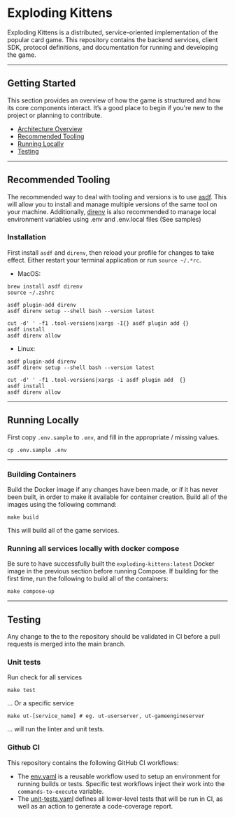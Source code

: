 # Exploding Kittens

Exploding Kittens is a distributed, service-oriented implementation of the popular card game. This repository contains the backend services, client SDK, protocol definitions, and documentation for running and developing the game.

---
## Getting Started

This section provides an overview of how the game is structured and how its core components interact. It’s a good place to begin if you're new to the project or planning to contribute.

- [Architecture Overview](./docs/architecture_overview.md)
- [Recommended Tooling](#recommended-tooling)
- [Running Locally](#running-locally)
- [Testing](#testing)

---
## Recommended Tooling

The recommended way to deal with tooling and versions is to use [asdf](https://asdf-vm.com/#/). This will allow you to install and manage multiple versions of the same tool on your machine. 
Additionally, [direnv](https://direnv.net/) is also recommended to manage local environment variables using .env and .env.local files (See samples)

### Installation
First install `asdf` and `direnv`, then reload your profile for changes to take effect.
Either restart your terminal application or run `source ~/.*rc`.

* MacOS:
```shell
brew install asdf direnv
source ~/.zshrc

asdf plugin-add direnv
asdf direnv setup --shell bash --version latest

cut -d' ' -f1 .tool-versions|xargs -I{} asdf plugin add {}
asdf install
asdf direnv allow
```

* Linux:
```shell
asdf plugin-add direnv
asdf direnv setup --shell bash --version latest

cut -d' ' -f1 .tool-versions|xargs -i asdf plugin add  {}
asdf install
asdf direnv allow
```

---
## Running Locally
<a name="running-locally"></a>

First copy `.env.sample` to `.env`, and fill in the appropriate / missing values.

```
cp .env.sample .env
```

---
### Building Containers
Build the Docker image if any changes have been made, or if it has never been built, in order to make it available for container creation. Build all of the images using the following command: 

```shell
make build
```

This will build all of the game services.

### Running all services locally with docker compose
Be sure to have successfully built the `exploding-kittens:latest` Docker image in the previous section before running Compose. If building for the first time, run the following to build all of the containers:
```shell
make compose-up
```

---
## Testing

Any change to the to the repository should be validated in CI before
a pull requests is merged into the main branch.

### Unit tests

Run check for all services
```shell
make test
```
... Or a specific service
```shell
make ut-[service_name] # eg. ut-userserver, ut-gameengineserver
```
... will run the linter and unit tests.

### Github CI

This repository contains the following GitHub CI workflows:
- The [env.yaml](./.github/workflows/env.yaml) is a reusable workflow used to setup an environment for running builds or tests.  Specific test workflows inject their work into the `commands-to-execute` variable.
- The [unit-tests.yaml](./.github/workflows/unit-tests.yaml) defines all lower-level tests that will be run in CI, as well as an action to generate a code-coverage report.